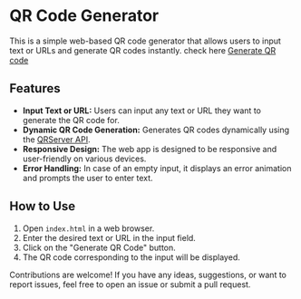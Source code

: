 # QR Code Generator

This is a simple web-based QR code generator that allows users to input text or URLs and generate QR codes instantly.
check here [Generate QR code](https://codewarnab.github.io/Qr-code-generator/)

## Features

- **Input Text or URL:** Users can input any text or URL they want to generate the QR code for.
- **Dynamic QR Code Generation:** Generates QR codes dynamically using the [QRServer API](https://www.qrserver.com/).
- **Responsive Design:** The web app is designed to be responsive and user-friendly on various devices.
- **Error Handling:** In case of an empty input, it displays an error animation and prompts the user to enter text.

## How to Use

1. Open `index.html` in a web browser.
2. Enter the desired text or URL in the input field.
3. Click on the "Generate QR Code" button.
4. The QR code corresponding to the input will be displayed.


Contributions are welcome! If you have any ideas, suggestions, or want to report issues, feel free to open an issue or submit a pull request.
